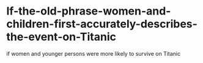 # If-the-old-phrase-women-and-children-first-accurately-describes-the-event-on-Titanic
if women and younger persons were more likely to survive on Titanic
